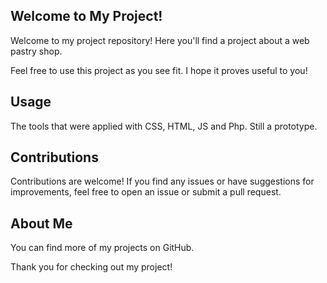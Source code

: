 ## Welcome to My Project!
Welcome to my project repository! Here you'll find a project about a web pastry shop.

Feel free to use this project as you see fit. I hope it proves useful to you!

## Usage
The tools that were applied with CSS, HTML, JS and Php. Still a prototype.

## Contributions
Contributions are welcome! If you find any issues or have suggestions for improvements, feel free to open an issue or submit a pull request.

## About Me
You can find more of my projects on GitHub.

Thank you for checking out my project!
